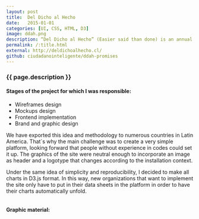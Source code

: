 ```yaml
---
layout: post
title:  Del Dicho al Hecho
date:   2015-01-01
categories: [UI, CSS, HTML, D3]
image: ddah.png
description: “Del Dicho al Hecho” (Easier said than done) is an annual research that Ciudadano Inteligente makes to supervise the government's program compliance. This research is published using data visualization, making it easier for citizens to control their government promises.
permalink: /:title.html
external: http://deldichoalhecho.cl/
github: ciudadanointeligente/ddah-promises
---
```

### {{ page.description }}

<h4>Stages of the project for which I was responsible:</h4>
<ul class="linea list-unstyled">
<li>Wireframes design</li>
<li>Mockups design</li>
<li>Frontend implementation</li>
<li>Brand and graphic design</li>
</ul>

We have exported this idea and methodology to numerous countries in Latin America. That´s why the main challenge was to create a very simple platform, looking forward that people without experience in codes could set it up. The graphics of the site were neutral enough to incorporate an image as header and a logotype that changes according to the installation context.

Under the same idea of simplicity and reproducibility,  I decided to make all charts in D3.js format. In this way, new organizations that want to implement the site only have to put in their data sheets in the platform in order to have their charts automatically unfold.

<img alt="" src="{{ site.baseurl }}img/portfolio/ddah/01.png" class="img-responsive">

<h4>Graphic material:</h4>
<div class="row">
<div class="col-md-4"><img alt="" src="{{ site.baseurl }}img/portfolio/ddah.png" class=""></div>
<div class="col-md-4"><img alt="" src="{{ site.baseurl }}img/portfolio/ddah/dif02.png" class="img-responsive"></div>
<div class="col-md-4"><img alt="" src="{{ site.baseurl }}img/portfolio/ddah/d03.png" class="img-responsive"></div>
</div>
